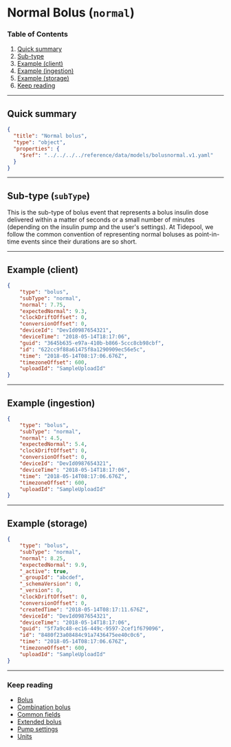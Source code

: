 # Normal Bolus (`normal`)

### Table of Contents

1. [Quick summary](#quick-summary)
2. [Sub-type](#subtype-subtype)
3. [Example (client)](#example-client)
4. [Example (ingestion)](#example-ingestion)
5. [Example (storage)](#example-storage)
6. [Keep reading](#keep-reading)

---

## Quick summary

```json json_schema
{
  "title": "Normal bolus",
  "type": "object",
  "properties": {
    "$ref": "../../../../reference/data/models/bolusnormal.v1.yaml"
  }
}
```

---

## Sub-type (`subType`)

This is the sub-type of bolus event that represents a bolus insulin dose delivered within a matter of seconds or a small number of minutes (depending on the insulin pump and the user's settings). At Tidepool, we follow the common convention of representing normal boluses as point-in-time events since their durations are so short.

---

## Example (client)

```json
{
    "type": "bolus",
    "subType": "normal",
    "normal": 7.75,
    "expectedNormal": 9.3,
    "clockDriftOffset": 0,
    "conversionOffset": 0,
    "deviceId": "DevId0987654321",
    "deviceTime": "2018-05-14T18:17:06",
    "guid": "3645b635-e97a-410b-b866-5ccc8cb98cbf",
    "id": "622cc9f88a61475f8a1290909ec56e5c",
    "time": "2018-05-14T08:17:06.676Z",
    "timezoneOffset": 600,
    "uploadId": "SampleUploadId"
}
```

---

## Example (ingestion)

```json
{
    "type": "bolus",
    "subType": "normal",
    "normal": 4.5,
    "expectedNormal": 5.4,
    "clockDriftOffset": 0,
    "conversionOffset": 0,
    "deviceId": "DevId0987654321",
    "deviceTime": "2018-05-14T18:17:06",
    "time": "2018-05-14T08:17:06.676Z",
    "timezoneOffset": 600,
    "uploadId": "SampleUploadId"
}
```

---

## Example (storage)

```json
{
    "type": "bolus",
    "subType": "normal",
    "normal": 8.25,
    "expectedNormal": 9.9,
    "_active": true,
    "_groupId": "abcdef",
    "_schemaVersion": 0,
    "_version": 0,
    "clockDriftOffset": 0,
    "conversionOffset": 0,
    "createdTime": "2018-05-14T08:17:11.676Z",
    "deviceId": "DevId0987654321",
    "deviceTime": "2018-05-14T18:17:06",
    "guid": "5f7a9c48-ec16-449c-9597-2cef1f679096",
    "id": "8480f23a08484c91a7436475ee40c0c6",
    "time": "2018-05-14T08:17:06.676Z",
    "timezoneOffset": 600,
    "uploadId": "SampleUploadId"
}
```

---

### Keep reading

* [Bolus](./device-data/data-types/bolus.md)
* [Combination bolus](./device-data/data-types/bolus/combination.md)
* [Common fields](./device-data/common-fields.md)
* [Extended bolus](./device-data/data-types/bolus/extended.md)
* [Pump settings](./device-data/data-types/pump-settings.md)
* [Units](./device-data/units.md)
